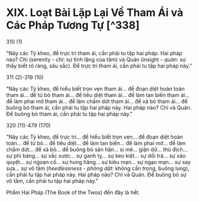 # XIX. Loạt Bài Lặp Lại Về Tham Ái và Các Pháp Tương Tự [^338]

310 (1)

"Này các Tỳ kheo, để trực tri tham ái, cần phải tu tập hai pháp. Hai pháp nào? Chỉ (serenity - *chỉ*: sự tĩnh lặng của tâm) và Quán (insight - *quán*: sự thấy biết rõ ràng, sâu sắc). Để trực tri tham ái, cần phải tu tập hai pháp này."

311 (2)-319 (10)

"Này các Tỳ kheo, để hiểu biết trọn vẹn tham ái... để đoạn diệt hoàn toàn tham ái... để từ bỏ tham ái... để tiêu diệt tham ái... để làm tan biến tham ái... để làm phai mờ tham ái... để làm chấm dứt tham ái... để xả bỏ tham ái... để buông bỏ tham ái, cần phải tu tập hai pháp này. Hai pháp nào? Chỉ và Quán. Để buông bỏ tham ái, cần phải tu tập hai pháp này."

320 (11)-479 (170)

"Này các Tỳ kheo, để trực tri... để hiểu biết trọn vẹn... để đoạn diệt hoàn toàn... để từ bỏ... để tiêu diệt... để làm tan biến... để làm phai mờ... để làm chấm dứt... để xả bỏ... để buông bỏ sân hận... si mê... giận dữ... thù địch... sự phỉ báng... sự xấc xược... sự ganh tỵ... sự keo kiệt... sự dối trá... sự xảo quyệt... sự ngoan cố... sự hung hăng... sự kiêu mạn... sự ngạo mạn... sự say sưa... sự vô tâm (*heedlessness* - *phóng dật*: không cẩn trọng, buông lung), cần phải tu tập hai pháp này. Hai pháp nào? Chỉ và Quán. Để buông bỏ sự vô tâm, cần phải tu tập hai pháp này."

Phẩm Hai Pháp (The Book of the Twos) đến đây là hết.
